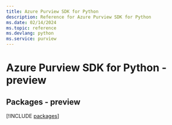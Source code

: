 ```yaml
---
title: Azure Purview SDK for Python
description: Reference for Azure Purview SDK for Python
ms.date: 02/14/2024
ms.topic: reference
ms.devlang: python
ms.service: purview
---
```

# Azure Purview SDK for Python - preview
## Packages - preview
[!INCLUDE [packages](purview-index.md)]